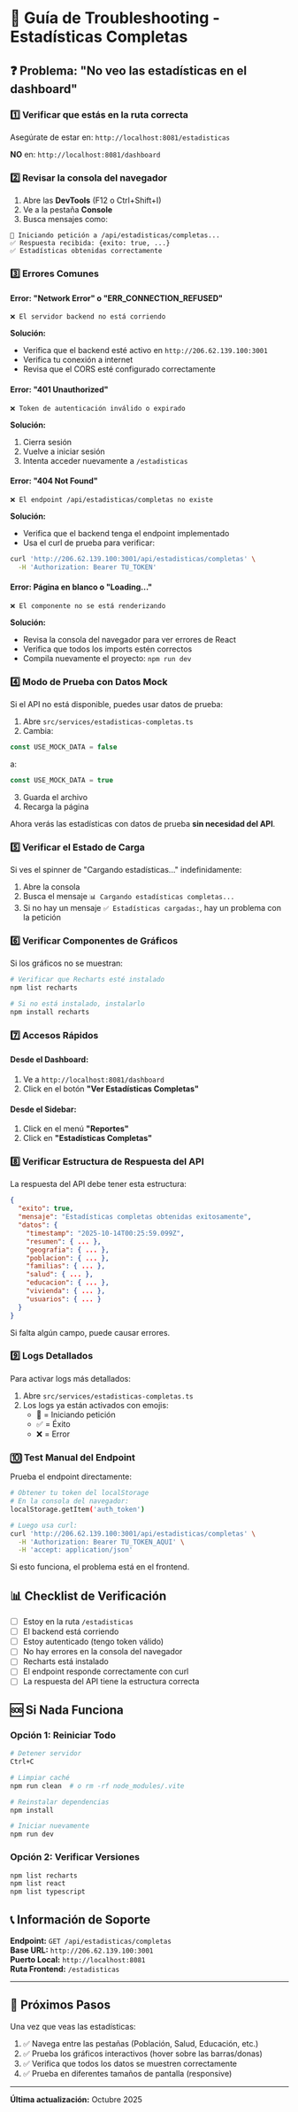 # 🔧 Guía de Troubleshooting - Estadísticas Completas

## ❓ Problema: "No veo las estadísticas en el dashboard"

### 1️⃣ **Verificar que estás en la ruta correcta**

Asegúrate de estar en: `http://localhost:8081/estadisticas`

**NO** en: `http://localhost:8081/dashboard`

### 2️⃣ **Revisar la consola del navegador**

1. Abre las **DevTools** (F12 o Ctrl+Shift+I)
2. Ve a la pestaña **Console**
3. Busca mensajes como:

```
🔄 Iniciando petición a /api/estadisticas/completas...
✅ Respuesta recibida: {exito: true, ...}
✅ Estadísticas obtenidas correctamente
```

### 3️⃣ **Errores Comunes**

#### Error: "Network Error" o "ERR_CONNECTION_REFUSED"
```
❌ El servidor backend no está corriendo
```

**Solución:**
- Verifica que el backend esté activo en `http://206.62.139.100:3001`
- Verifica tu conexión a internet
- Revisa que el CORS esté configurado correctamente

#### Error: "401 Unauthorized"
```
❌ Token de autenticación inválido o expirado
```

**Solución:**
1. Cierra sesión
2. Vuelve a iniciar sesión
3. Intenta acceder nuevamente a `/estadisticas`

#### Error: "404 Not Found"
```
❌ El endpoint /api/estadisticas/completas no existe
```

**Solución:**
- Verifica que el backend tenga el endpoint implementado
- Usa el curl de prueba para verificar:
```bash
curl 'http://206.62.139.100:3001/api/estadisticas/completas' \
  -H 'Authorization: Bearer TU_TOKEN'
```

#### Error: Página en blanco o "Loading..."
```
❌ El componente no se está renderizando
```

**Solución:**
- Revisa la consola del navegador para ver errores de React
- Verifica que todos los imports estén correctos
- Compila nuevamente el proyecto: `npm run dev`

### 4️⃣ **Modo de Prueba con Datos Mock**

Si el API no está disponible, puedes usar datos de prueba:

1. Abre `src/services/estadisticas-completas.ts`
2. Cambia:
```typescript
const USE_MOCK_DATA = false
```
a:
```typescript
const USE_MOCK_DATA = true
```

3. Guarda el archivo
4. Recarga la página

Ahora verás las estadísticas con datos de prueba **sin necesidad del API**.

### 5️⃣ **Verificar el Estado de Carga**

Si ves el spinner de "Cargando estadísticas..." indefinidamente:

1. Abre la consola
2. Busca el mensaje `📊 Cargando estadísticas completas...`
3. Si no hay un mensaje `✅ Estadísticas cargadas:`, hay un problema con la petición

### 6️⃣ **Verificar Componentes de Gráficos**

Si los gráficos no se muestran:

```bash
# Verificar que Recharts esté instalado
npm list recharts

# Si no está instalado, instalarlo
npm install recharts
```

### 7️⃣ **Accesos Rápidos**

#### Desde el Dashboard:
1. Ve a `http://localhost:8081/dashboard`
2. Click en el botón **"Ver Estadísticas Completas"**

#### Desde el Sidebar:
1. Click en el menú **"Reportes"**
2. Click en **"Estadísticas Completas"**

### 8️⃣ **Verificar Estructura de Respuesta del API**

La respuesta del API debe tener esta estructura:

```json
{
  "exito": true,
  "mensaje": "Estadísticas completas obtenidas exitosamente",
  "datos": {
    "timestamp": "2025-10-14T00:25:59.099Z",
    "resumen": { ... },
    "geografia": { ... },
    "poblacion": { ... },
    "familias": { ... },
    "salud": { ... },
    "educacion": { ... },
    "vivienda": { ... },
    "usuarios": { ... }
  }
}
```

Si falta algún campo, puede causar errores.

### 9️⃣ **Logs Detallados**

Para activar logs más detallados:

1. Abre `src/services/estadisticas-completas.ts`
2. Los logs ya están activados con emojis:
   - 🔄 = Iniciando petición
   - ✅ = Éxito
   - ❌ = Error

### 🔟 **Test Manual del Endpoint**

Prueba el endpoint directamente:

```bash
# Obtener tu token del localStorage
# En la consola del navegador:
localStorage.getItem('auth_token')

# Luego usa curl:
curl 'http://206.62.139.100:3001/api/estadisticas/completas' \
  -H 'Authorization: Bearer TU_TOKEN_AQUI' \
  -H 'accept: application/json'
```

Si esto funciona, el problema está en el frontend.

## 📊 Checklist de Verificación

- [ ] Estoy en la ruta `/estadisticas`
- [ ] El backend está corriendo
- [ ] Estoy autenticado (tengo token válido)
- [ ] No hay errores en la consola del navegador
- [ ] Recharts está instalado
- [ ] El endpoint responde correctamente con curl
- [ ] La respuesta del API tiene la estructura correcta

## 🆘 Si Nada Funciona

### Opción 1: Reiniciar Todo
```bash
# Detener servidor
Ctrl+C

# Limpiar caché
npm run clean  # o rm -rf node_modules/.vite

# Reinstalar dependencias
npm install

# Iniciar nuevamente
npm run dev
```

### Opción 2: Verificar Versiones
```bash
npm list recharts
npm list react
npm list typescript
```

## 📞 Información de Soporte

**Endpoint:** `GET /api/estadisticas/completas`  
**Base URL:** `http://206.62.139.100:3001`  
**Puerto Local:** `http://localhost:8081`  
**Ruta Frontend:** `/estadisticas`

---

## 🎯 Próximos Pasos

Una vez que veas las estadísticas:

1. ✅ Navega entre las pestañas (Población, Salud, Educación, etc.)
2. ✅ Prueba los gráficos interactivos (hover sobre las barras/donas)
3. ✅ Verifica que todos los datos se muestren correctamente
4. ✅ Prueba en diferentes tamaños de pantalla (responsive)

---

**Última actualización:** Octubre 2025
